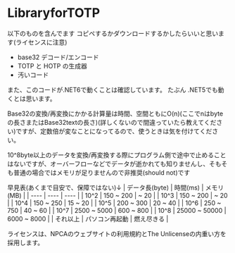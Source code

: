 # LibraryforTOTP

以下のものを含んでます
コピペするかダウンロードするかしたらいいと思います(ライセンスに注意)

 * base32 デコード/エンコード
 * TOTP と HOTP の生成器
 * 汚いコード

また、このコードが.NET6で動くことは確認しています。
たぶん .NET5でも動くとは思います。

Base32の変換/再変換にかかる計算量は時間、空間ともにO(n)(ここでnはbyteの長さまたはBase32textの長さ)(詳しくないので間違っていたら教えてください)ですが、定数倍が変なことになってるので、使うときは気を付けてください。

10^8byte以上のデータを変換/再変換する際にプログラム側で途中で止めることはないですが、オーバーフローなどでデータが逝かれても知りませんし、そもそも普通の場合ではメモリが足りませんので非推奨(should not)です

早見表(あくまで目安で、保障ではない)↓
| データ長(byte) | 時間(ms) | メモリ(MB) |
| ---- | ---- | ---- |
| 10^2 | 150 ~ 200 | ~ 20 |
| 10^3 | 150 ~ 200 | ~ 20 |
| 10^4 | 150 ~ 250 | 15 ~ 20 |
| 10^5 | 200 ~ 300 | 20 ~ 40 |
| 10^6 | 250 ~ 750 | 40 ~ 60 |
| 10^7 | 2500 ~ 5000 | 600 ~ 800 |
| 10^8 | 25000 ~ 50000 | 6000 ~ 8000 |
| それ以上 | パソコン再起動 | 燃え尽きる |

ライセンスは、NPCAのウェブサイトの利用規約とThe Unlicenseの内重い方を採用します。
